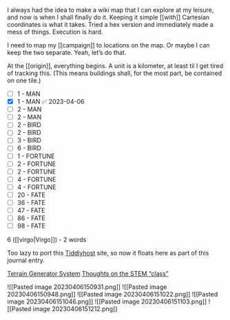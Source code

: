 I always had the idea to make a wiki map that I can explore at my leisure, and now is when I shall finally do it. Keeping it simple [[with]] Cartesian coordinates is what it takes. Tried a hex version and immediately made a mess of things. Execution is hard.

I need to map my [[campaign]] to locations on the map. Or maybe I can keep the two separate. Yeah, let’s do that.

At the [[origin]], everything begins. A unit is a kilometer, at least til I get tired of tracking this. (This means buildings shall, for the most part, be contained on one tile.)

- [ ] 1 - MAN
- [x] 1 - MAN ✅ 2023-04-06
- [ ] 2 - MAN
- [ ] 2 - MAN
- [ ] 2 - BIRD
- [ ] 2 - BIRD
- [ ] 3 - BIRD
- [ ] 6 - BIRD
- [ ] 1 - FORTUNE
- [ ] 2 - FORTUNE
- [ ] 2 - FORTUNE
- [ ] 4 - FORTUNE
- [ ] 4 - FORTUNE
- [ ] 20 - FATE
- [ ] 36 - FATE
- [ ] 47 - FATE
- [ ] 86 - FATE
- [ ] 98 - FATE

6 ([[virgo|Virgo]]) - 2 words

Too lazy to port this [Tiddlyhost](https://worldwithoutfairies.tiddlyhost.com) site, so now it floats here as part of this journal entry.

[Terrain Generator System](https://whosemeasure.blogspot.com/2023/02/another-method-for-meaningful-terrain.html)
[Thoughts on the STEM “class”](https://tsutsifrutsi.tumblr.com/post/139992202409/thoughts-on-the-stem-class)


![[Pasted image 20230406150931.png]]
![[Pasted image 20230406150948.png]]
![[Pasted image 20230406151022.png]]
![[Pasted image 20230406151046.png]]
![[Pasted image 20230406151103.png]]
![[Pasted image 20230406151212.png]]